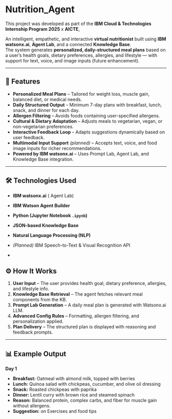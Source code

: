 # Nutrition_Agent

This project was developed as part of the **IBM Cloud & Technologies Internship Program 2025** x **AICTE**, 

An intelligent, empathetic, and interactive **virtual nutritionist** built using **IBM watsonx.ai**, **Agent Lab**, and a connected **Knowledge Base**.  
The system generates **personalized, daily-structured meal plans** based on a user’s health goals, dietary preferences, allergies, and lifestyle — with support for text, voice, and image inputs (future enhancement).


---

## 🚀 Features
- **Personalized Meal Plans** – Tailored for weight loss, muscle gain, balanced diet, or medical needs.
- **Daily Structured Output** – Minimum 7-day plans with breakfast, lunch, snack, and dinner for each day.
- **Allergen Filtering** – Avoids foods containing user-specified allergens.
- **Cultural & Dietary Adaptation** – Adjusts meals to vegetarian, vegan, or non-vegetarian preferences.
- **Interactive Feedback Loop** – Adapts suggestions dynamically based on user feedback.
- **Multimodal Input Support** *(planned)* – Accepts text, voice, and food image inputs for richer recommendations.
- **Powered by IBM watsonx.ai** – Uses Prompt Lab, Agent Lab, and Knowledge Base integration.

---

## 🛠️ Technologies Used
- **IBM watsonx.ai** ( Agent Lab)
- **IBM Watson Agent Builder**
- **Python (Jupyter Notebook `.ipynb`)**
- **JSON-based Knowledge Base**
- **Natural Language Processing (NLP)**
- *(Planned)* IBM Speech-to-Text & Visual Recognition API

- 
## ⚙️ How It Works
1. **User Input** – The user provides health goal, dietary preference, allergies, and lifestyle info.
2. **Knowledge Base Retrieval** – The agent fetches relevant meal components from the KB.
3. **Prompt Lab Generation** – A daily meal plan is generated with Watsonx.ai LLM.
4. **Advanced Config Rules** – Formatting, allergen filtering, and personalization applied.
5. **Plan Delivery** – The structured plan is displayed with reasoning and feedback prompts.

---

## 📊 Example Output
**Day 1**
- **Breakfast:** Oatmeal with almond milk, topped with berries  
- **Lunch:** Quinoa salad with chickpeas, cucumber, and olive oil dressing  
- **Snack:** Roasted chickpeas with paprika  
- **Dinner:** Lentil curry with brown rice and steamed spinach  
- **Reason:** Balanced protein, complex carbs, and fiber for muscle gain without allergens.
- **Suggestion:** on Exercises and food tips


